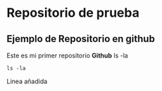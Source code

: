 # Repositorio de prueba #
## Ejemplo de Repositorio en github ##
Este es mi primer repositorio **Github**
	ls -la


`ls -la`


Linea añadida
